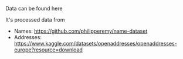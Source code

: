 Data can be found here

It's processed data from
- Names: https://github.com/philipperemy/name-dataset
- Addresses: https://www.kaggle.com/datasets/openaddresses/openaddresses-europe?resource=download